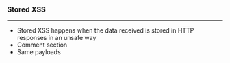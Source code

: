 ### Stored XSS

---

- Stored XSS happens when the data received is stored in HTTP responses in an unsafe way
- Comment section
- Same payloads
